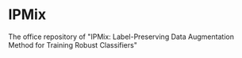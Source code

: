 # IPMix
The office repository of "IPMix: Label-Preserving Data Augmentation Method for Training Robust Classifiers"
